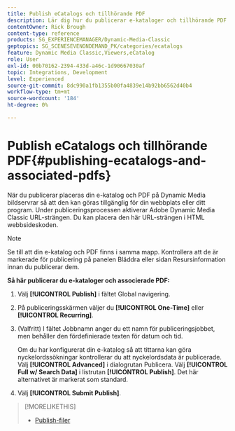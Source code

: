 ```yaml
---
title: Publish eCatalogs och tillhörande PDF
description: Lär dig hur du publicerar e-kataloger och tillhörande PDF från Adobe Dynamic Media Classic.
contentOwner: Rick Brough
content-type: reference
products: SG_EXPERIENCEMANAGER/Dynamic-Media-Classic
geptopics: SG_SCENESEVENONDEMAND_PK/categories/ecatalogs
feature: Dynamic Media Classic,Viewers,eCatalog
role: User
exl-id: 00b70162-2394-433d-a46c-1d90667030af
topic: Integrations, Development
level: Experienced
source-git-commit: 8dc990a1fb1355b00fa4839e14b92bb6562d40b4
workflow-type: tm+mt
source-wordcount: '184'
ht-degree: 0%

---
```


# Publish eCatalogs och tillhörande PDF{#publishing-ecatalogs-and-associated-pdfs}

När du publicerar placeras din e-katalog och PDF på Dynamic Media bildservrar så att den kan göras tillgänglig för din webbplats eller ditt program. Under publiceringsprocessen aktiverar Adobe Dynamic Media Classic URL-strängen. Du kan placera den här URL-strängen i HTML webbsideskoden.

>[!NOTE]
>
>Se till att din e-katalog och PDF finns i samma mapp. Kontrollera att de är markerade för publicering på panelen Bläddra eller sidan Resursinformation innan du publicerar dem.

**Så här publicerar du e-kataloger och associerade PDF:**

1. Välj **[!UICONTROL Publish]** i fältet Global navigering.
1. På publiceringsskärmen väljer du **[!UICONTROL One-Time]** eller **[!UICONTROL Recurring]**.
1. (Valfritt) I fältet Jobbnamn anger du ett namn för publiceringsjobbet, men behåller den fördefinierade texten för datum och tid.

   Om du har konfigurerat din e-katalog så att tittarna kan göra nyckelordssökningar kontrollerar du att nyckelordsdata är publicerade. Välj **[!UICONTROL Advanced]** i dialogrutan Publicera. Välj **[!UICONTROL Full w/ Search Data]** i listrutan **[!UICONTROL Publish]**. Det här alternativet är markerat som standard.

1. Välj **[!UICONTROL Submit Publish]**.

>[!MORELIKETHIS]
>
>* [Publish-filer](publishing-files.md)
